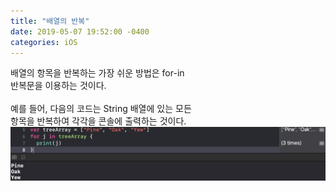 ```yaml
---
title: "배열의 반복"
date: 2019-05-07 19:52:00 -0400
categories: iOS
---
```

배열의 항목을 반복하는 가장 쉬운 방법은 for-in<br>
반복문을 이용하는 것이다.
<br>
<br>
예를 들어, 다음의 코드는 String 배열에 있는 모든<br>
항목을 반복하여 각각을 콘솔에 출력하는 것이다.
![Array5](img/Array5.png)
